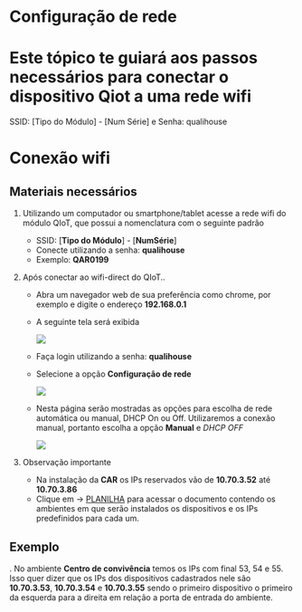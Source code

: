 # Configuração de rede
# Este tópico te guiará aos passos necessários para conectar o dispositivo Qiot a uma rede wifi

SSID: [Tipo do Módulo] - [Num
Série] e Senha: qualihouse

# Conexão wifi
## Materiais necessários

1. Utilizando um computador ou smartphone/tablet acesse a rede wifi do módulo QIoT, que possui a nomenclatura com o seguinte padrão
    - SSID: [**Tipo do Módulo**] - [**NumSérie**]
    - Conecte utilizando a senha: **qualihouse**
    - Exemplo: **QAR0199**
2. Após conectar ao wifi-direct do QIoT..
    - Abra um navegador web de sua preferência como chrome, por exemplo e digite o endereço **192.168.0.1**
    - A seguinte tela será exibida
    
        ![][wifi-1]

    - Faça login utilizando a senha: **qualihouse**
    - Selecione a opção **Configuração de rede**
        
        ![][wifi-2]
    
    - Nesta página serão mostradas as opções para escolha de rede automática ou manual, DHCP On ou Off. Utilizaremos a conexão manual, portanto escolha a opção **Manual** e *DHCP OFF* 

        ![][wifi-3]

3. Observação importante
    - Na instalação da **CAR** os IPs reservados vão de **10.70.3.52** até **10.70.3.86**
    - Clique em -> [PLANILHA](./dispositivos-instalados.xlsx) para acessar o documento contendo os ambientes em que serão instalados os dispositivos e os IPs predefinidos para cada um.

## Exemplo
. No ambiente **Centro de convivência** temos os IPs com final 53, 54 e 55. Isso quer dizer que os IPs dos dispositivos cadastrados nele são **10.70.3.53**, **10.70.3.54** e **10.70.3.55** sendo o primeiro dispositivo o primeiro da esquerda para a direita em relação a porta de entrada do ambiente.

[wifi-1]: /CAR/assets/wifi/config-01.png
[wifi-2]: /CAR/assets/wifi/config-02.png
[wifi-3]: /CAR/assets/wifi/config-03.png